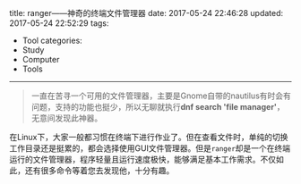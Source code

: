 title: ranger——神奇的终端文件管理器
date: 2017-05-24 22:46:28
updated: 2017-05-24 22:52:29
tags:
- Tool
categories:
- Study
- Computer
- Tools
---
> 一直在苦寻一个可用的文件管理器，主要是Gnome自带的nautilus有时会有问题，支持的功能也挺少，所以无聊就执行**dnf search 'file manager'**，无意间发现此神器。

在Linux下，大家一般都习惯在终端下进行作业了。但在查看文件时，单纯的切换工作目录还是挺累的，都会选择使用GUI文件管理器。但是`ranger`却是一个在终端运行的文件管理器，程序轻量且运行速度极快，能够满足基本工作需求。不仅如此，还有很多命令等着您去发现他，十分有趣。